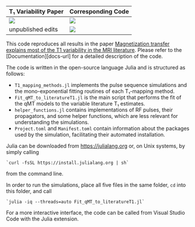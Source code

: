 | **T₁ Variability Paper**      | **Corresponding Code**            |
|:----------------------------- |:--------------------------------- |
| [![][arXiv-img1]][arXiv-url1] | [![][docsv0.2-img]][docsv0.2-url] |
| unpublished edits             | [![][docsdev-img]][docsdev-url]   |

This code reproduces all results in the paper [Magnetization transfer explains most of the T1 variability in the MRI literature][arXiv-url1]. Please refer to the [Documentation][docs-url] for a detailed description of the code.

The code is written in the open-source language Julia and is structured as follows:
- `T1_mapping_methods.jl` implements the pulse sequence simulations and the mono-exponential fitting routines of each T₁-mapping method.
- `Fit_qMT_to_literatureT1.jl` is the main script that performs the fit of the qMT models to the variable literature T₁ estimates.
- `helper_functions.jl` contains implementations of RF pulses, their propagators, and some helper functions, which are less relevant for understanding the simulations.
- `Project.toml` and `Manifest.toml` contain information about the packages used by the simulation, facilitating their automated installation.

Julia can be downloaded from https://julialang.org or, on Unix systems, by simply calling

    `curl -fsSL https://install.julialang.org | sh`

from the command line.

In order to run the simulations, place all five files in the same folder, `cd` into this folder, and call

    `julia -iq --threads=auto Fit_qMT_to_literatureT1.jl`

For a more interactive interface, the code can be called from Visual Studio Code with the Julia extension.

[docsdev-img]: https://img.shields.io/badge/docs-dev-blue.svg
[docsdev-url]: https://jakobasslaender.github.io/T1variability/dev/

[docsv0.2-img]: https://img.shields.io/badge/docs-v0.2-blue.svg
[docsv0.2-url]: https://jakobasslaender.github.io/T1variability/v0.2/

[arXiv-img1]: https://img.shields.io/badge/arXiv-2409.05318-blue.svg
[arXiv-url1]: https://arxiv.org/pdf/2409.05318v1
